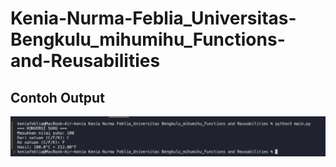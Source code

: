 # Kenia-Nurma-Feblia_Universitas-Bengkulu_mihumihu_Functions-and-Reusabilities

## Contoh Output
![Output Program](screenshor_output.png)
